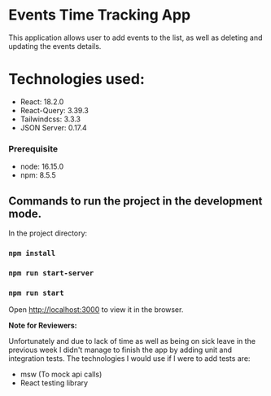 # Events Time Tracking App

This application allows user to add events to the list, as well as deleting and updating the events details.

# Technologies used:

- React: 18.2.0
- React-Query: 3.39.3
- Tailwindcss: 3.3.3
- JSON Server: 0.17.4

### Prerequisite

- node: 16.15.0
- npm: 8.5.5

## Commands to run the project in the development mode.

In the project directory:

### `npm install`
### `npm run start-server`
### `npm run start`

Open [http://localhost:3000](http://localhost:3000) to view it in the browser.

**Note for Reviewers:**

Unfortunately and due to lack of time as well as being on sick leave in the previous week I didn't manage to finish the app by adding unit and integration tests. The technologies I would use if I were to add tests are: 

- msw (To mock api calls)
- React testing library